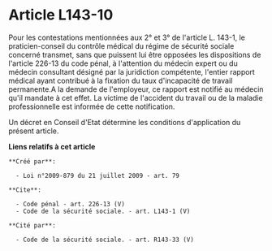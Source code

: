 # Article L143-10

Pour les contestations mentionnées aux 2° et 3° de l'article L. 143-1, le praticien-conseil du contrôle médical du régime de
sécurité sociale concerné transmet, sans que puissent lui être opposées les dispositions de l'article 226-13 du code pénal, à
l'attention du médecin expert ou du médecin consultant désigné par la juridiction compétente, l'entier rapport médical ayant
contribué à la fixation du taux d'incapacité de travail permanente.A la demande de l'employeur, ce rapport est notifié au
médecin qu'il mandate à cet effet. La victime de l'accident du travail ou de la maladie professionnelle est informée de cette
notification. 

Un décret en Conseil d'Etat détermine les conditions d'application du présent article.

**Liens relatifs à cet article**

	**Créé par**:

	  - Loi n°2009-879 du 21 juillet 2009 - art. 79

	**Cite**:

	  - Code pénal - art. 226-13 (V)
	  - Code de la sécurité sociale. - art. L143-1 (V)

	**Cité par**:

	  - Code de la sécurité sociale. - art. R143-33 (V)
